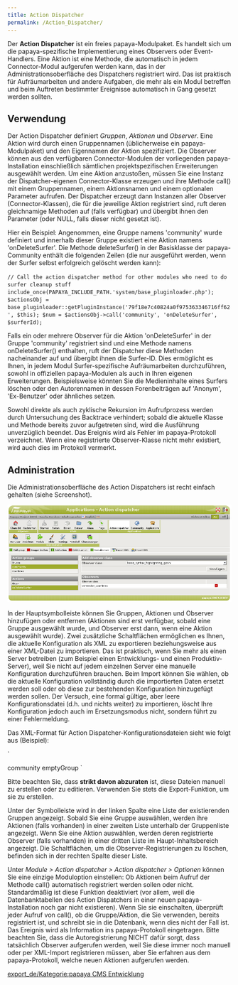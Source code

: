 ```yaml
---
title: Action Dispatcher
permalink: /Action_Dispatcher/
---
```


Der **Action Dispatcher** ist ein freies papaya-Modulpaket. Es handelt sich um die papaya-spezifische Implementierung eines Observers oder Event-Handlers. Eine Aktion ist eine Methode, die automatisch in jedem Connector-Modul aufgerufen werden kann, das in der Administrationsoberfläche des Dispatchers registriert wird. Das ist praktisch für Aufräumarbeiten und andere Aufgaben, die mehr als ein Modul betreffen und beim Auftreten bestimmter Ereignisse automatisch in Gang gesetzt werden sollten.

Verwendung
----------

Der Action Dispatcher definiert *Gruppen*, *Aktionen* und *Observer*. Eine Aktion wird durch einen Gruppennamen (üblicherweise ein papaya-Modulpaket) und den Eigennamen der Aktion spezifiziert. Die Observer können aus den verfügbaren Connector-Modulen der vorliegenden papaya-Installation einschließlich sämtlichen projektspezifischen Erweiterungen ausgewählt werden. Um eine Aktion anzustoßen, müssen Sie eine Instanz der Dispatcher-eigenen Connector-Klasse erzeugen und ihre Methode call() mit einem Gruppennamen, einem Aktionsnamen und einem optionalen Parameter aufrufen. Der Dispatcher erzeugt dann Instanzen aller Observer (Connector-Klassen), die für die jeweilige Aktion registriert sind, ruft deren gleichnamige Methoden auf (falls verfügbar) und übergibt ihnen den Parameter (oder NULL, falls dieser nicht gesetzt ist).

Hier ein Beispiel: Angenommen, eine Gruppe namens 'community' wurde definiert und innerhalb dieser Gruppe existiert eine Aktion namens 'onDeleteSurfer'. Die Methode deleteSurfer() in der Basisklasse der papaya-Community enthält die folgenden Zeilen (die nur ausgeführt werden, wenn der Surfer selbst erfolgreich gelöscht werden kann):

`
 // Call the action dispatcher method for other modules who need to do surfer cleanup stuff
 include_once(PAPAYA_INCLUDE_PATH.'system/base_pluginloader.php');
 $actionsObj = base_pluginloader::getPluginInstance('79f18e7c40824a0f975363346716ff62', $this);
 $num = $actionsObj->call('community', 'onDeleteSurfer', $surferId);
`

Falls ein oder mehrere Observer für die Aktion 'onDeleteSurfer' in der Gruppe 'community' registriert sind und eine Methode namens onDeleteSurfer() enthalten, ruft der Dispatcher diese Methoden nacheinander auf und übergibt ihnen die Surfer-ID. Dies ermöglicht es Ihnen, in jedem Modul Surfer-spezifische Aufräumarbeiten durchzuführen, sowohl in offiziellen papaya-Modulen als auch in Ihren eigenen Erweiterungen. Beispielsweise könnten Sie die Medieninhalte eines Surfers löschen oder den Autorennamen in dessen Forenbeiträgen auf 'Anonym', 'Ex-Benutzer' oder ähnliches setzen.

Sowohl direkte als auch zyklische Rekursion im Aufrufprozess werden durch Untersuchung des Backtrace verhindert; sobald die aktuelle Klasse und Methode bereits zuvor aufgetreten sind, wird die Ausführung unverzüglich beendet. Das Ereignis wird als Fehler im papaya-Protokoll verzeichnet. Wenn eine registrierte Observer-Klasse nicht mehr existiert, wird auch dies im Protokoll vermerkt.

Administration
--------------

Die Administrationsoberfläche des Action Dispatchers ist recht einfach gehalten (siehe Screenshot).

![File:Dispatcher.png](images/File:Dispatcher.png)

In der Hauptsymbolleiste können Sie Gruppen, Aktionen und Observer hinzufügen oder entfernen (Aktionen sind erst verfügbar, sobald eine Gruppe ausgewählt wurde, und Observer erst dann, wenn eine Aktion ausgewählt wurde). Zwei zusätzliche Schaltflächen ermöglichen es Ihnen, die aktuelle Konfiguration als XML zu exportieren beziehungsweise aus einer XML-Datei zu importieren. Das ist praktisch, wenn Sie mehr als einen Server betreiben (zum Beispiel einen Entwicklungs- und einen Produktiv-Server), weil Sie nicht auf jedem einzelnen Server eine manuelle Konfiguration durchzuführen brauchen. Beim Import können Sie wählen, ob die aktuelle Konfiguration vollständig durch die importierten Daten ersetzt werden soll oder ob diese zur bestehenden Konfiguration hinzugefügt werden sollen. Der Versuch, eine formal gültige, aber leere Konfigurationsdatei (d.h. <action-observers/> und nichts weiter) zu importieren, löscht Ihre Konfiguration jedoch auch im Ersetzungsmodus nicht, sondern führt zu einer Fehlermeldung.

Das XML-Format für Action Dispatcher-Konfigurationsdateien sieht wie folgt aus (Beispiel):

`
 <?xml version="1.0" encoding="UTF-8" standalone="yes" ?>
 <action-observers>
   <action-group>
     <name>community</name>
     <action name="onBlockSurfer">
       <observer guid="99db2c2898403880e1ddeeebf7ee726c"/>
     </action>
     <action name="onDeleteSurfer">
     </action>
     <action name="onValidateSurfer">
     </action>
   </action-group>
   <action-group>
     <name>emptyGroup</name>
   </action-group>
 </action-observers>
`

Bitte beachten Sie, dass **strikt davon abzuraten** ist, diese Dateien manuell zu erstellen oder zu editieren. Verwenden Sie stets die Export-Funktion, um sie zu erstellen.

Unter der Symbolleiste wird in der linken Spalte eine Liste der existierenden Gruppen angezeigt. Sobald Sie eine Gruppe auswählen, werden ihre Aktionen (falls vorhanden) in einer zweiten Liste unterhalb der Gruppenliste angezeigt. Wenn Sie eine Aktion auswählen, werden deren registrierte Observer (falls vorhanden) in einer dritten Liste im Haupt-Inhaltsbereich angezeigt. Die Schaltflächen, um die Observer-Registrierungen zu löschen, befinden sich in der rechten Spalte dieser Liste.

Unter *Module \> Action dispatcher \> Action dispatcher \> Optionen* können Sie eine einzige Moduloption einstellen: Ob Aktionen beim Aufruf der Methode call() automatisch registriert werden sollen oder nicht. Standardmäßig ist diese Funktion deaktiviert (vor allem, weil die Datenbanktabellen des Action Dispatchers in einer neuen papaya-Installation noch gar nicht existieren). Wenn Sie sie einschalten, überprüft jeder Aufruf von call(), ob die Gruppe/Aktion, die Sie verwenden, bereits registriert ist, und schreibt sie in die Datenbank, wenn dies nicht der Fall ist. Das Ereignis wird als Information ins papaya-Protokoll eingetragen. Bitte beachten Sie, dass die Autoregistrierung NICHT dafür sorgt, dass tatsächlich Observer aufgerufen werden, weil Sie diese immer noch manuell oder per XML-Import registrieren müssen, aber Sie erfahren aus dem papaya-Protokoll, welche neuen Aktionen aufgerufen werden.

[export_de/Kategorie:papaya CMS Entwicklung](export_de/Kategorie:papaya_CMS_Entwicklung )
